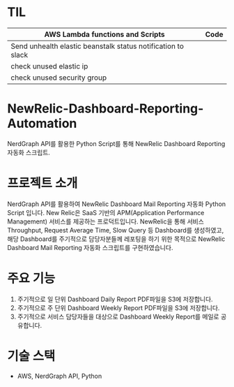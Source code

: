 # TIL

| AWS Lambda functions and Scripts                            | Code  |
|-------------------------------------------------------------|-------|
| Send unhealth elastic beanstalk status notification to slack ||
| check unused elastic ip                                ||
| check unused security group                                 ||

# NewRelic-Dashboard-Reporting-Automation
NerdGraph API를 활용한 Python Script를 통해 NewRelic Dashboard Reporting 자동화 스크립트.

# 프로젝트 소개
NerdGraph API를 활용하여 NewRelic Dashboard Mail Reporting 자동화 Python Script 입니다.
New Relic은 SaaS 기반의 APM(Application Performance Management) 서비스를 제공하는 프로덕트입니다.
NewRelic을 통해 서비스 Throughput, Request Average Time, Slow Query 등 Dashboard를 생성하였고, 해당 Dashboard를 주기적으로 담당자분들께 레포팅을 하기 위한 목적으로 NewRelic Dashboard Mail Reporting 자동화 스크립트를 구현하였습니다.

# 주요 기능
1. 주기적으로 일 단위 Dashboard Daily Report PDF파일을 S3에 저장합니다.
2. 주기적으로 주 단위 Dashboard Weekly Report PDF파일을 S3에 저장합니다.
3. 주기적으로 서비스 담당자들을 대상으로 Dashboard Weekly Report를 메일로 공유합니다.

# 기술 스택
- AWS, NerdGraph API, Python
